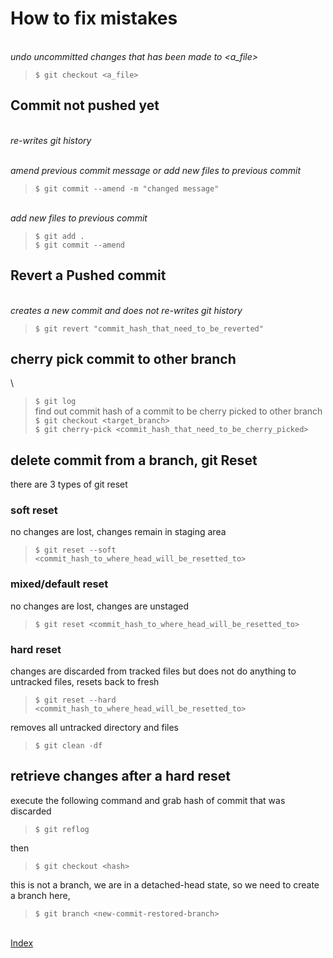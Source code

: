 # How to fix mistakes

\
_undo uncommitted changes that has been made to <a_file>_
> `$ git checkout <a_file>`  

## Commit not pushed yet

\
_re-writes git history_

\
_amend previous commit message or add new files to previous commit_
> `$ git commit --amend -m "changed message"`  

\
_add new files to previous commit_
> `$ git add .`  
> `$ git commit --amend`  

## Revert a Pushed commit

\
_creates a new commit and does not re-writes git history_

> `$ git revert "commit_hash_that_need_to_be_reverted"`  

## cherry pick commit to other branch

\
> `$ git log`  
find out commit hash of a commit to be cherry picked to other branch  
> `$ git checkout <target_branch>`  
> `$ git cherry-pick <commit_hash_that_need_to_be_cherry_picked>`  

## delete commit from a branch, git Reset

there are 3 types of git reset  

### soft reset

no changes are lost, changes remain in staging area  
> `$ git reset --soft <commit_hash_to_where_head_will_be_resetted_to>`  

### mixed/default reset

no changes are lost, changes are unstaged  
> `$ git reset <commit_hash_to_where_head_will_be_resetted_to>`  

### hard reset

changes are discarded from tracked files but does not do anything to untracked files, resets back to fresh  
> `$ git reset --hard <commit_hash_to_where_head_will_be_resetted_to>`  

removes all untracked directory and files  
> `$ git clean -df`  

## retrieve changes after a hard reset

execute the following command and grab hash of commit that was discarded  
> `$ git reflog`  

then  
>`$ git checkout <hash>`  

this is not a branch, we are in a detached-head state, so we need to create a branch here,  
> `$ git branch <new-commit-restored-branch>`  

\
[Index][index]

[index]: ../index.md
